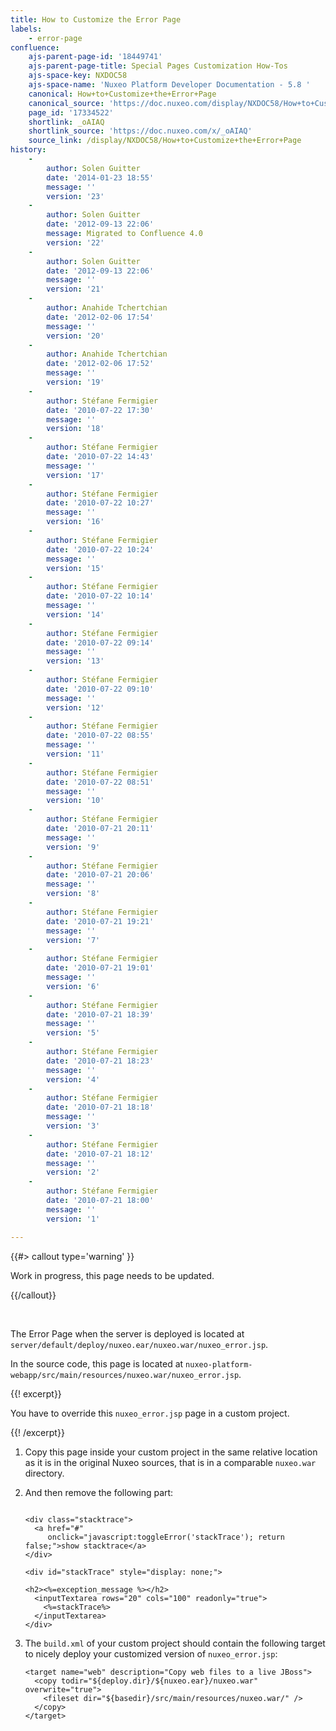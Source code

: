 ```yaml
---
title: How to Customize the Error Page
labels:
    - error-page
confluence:
    ajs-parent-page-id: '18449741'
    ajs-parent-page-title: Special Pages Customization How-Tos
    ajs-space-key: NXDOC58
    ajs-space-name: 'Nuxeo Platform Developer Documentation - 5.8 '
    canonical: How+to+Customize+the+Error+Page
    canonical_source: 'https://doc.nuxeo.com/display/NXDOC58/How+to+Customize+the+Error+Page'
    page_id: '17334522'
    shortlink: _oAIAQ
    shortlink_source: 'https://doc.nuxeo.com/x/_oAIAQ'
    source_link: /display/NXDOC58/How+to+Customize+the+Error+Page
history:
    - 
        author: Solen Guitter
        date: '2014-01-23 18:55'
        message: ''
        version: '23'
    - 
        author: Solen Guitter
        date: '2012-09-13 22:06'
        message: Migrated to Confluence 4.0
        version: '22'
    - 
        author: Solen Guitter
        date: '2012-09-13 22:06'
        message: ''
        version: '21'
    - 
        author: Anahide Tchertchian
        date: '2012-02-06 17:54'
        message: ''
        version: '20'
    - 
        author: Anahide Tchertchian
        date: '2012-02-06 17:52'
        message: ''
        version: '19'
    - 
        author: Stéfane Fermigier
        date: '2010-07-22 17:30'
        message: ''
        version: '18'
    - 
        author: Stéfane Fermigier
        date: '2010-07-22 14:43'
        message: ''
        version: '17'
    - 
        author: Stéfane Fermigier
        date: '2010-07-22 10:27'
        message: ''
        version: '16'
    - 
        author: Stéfane Fermigier
        date: '2010-07-22 10:24'
        message: ''
        version: '15'
    - 
        author: Stéfane Fermigier
        date: '2010-07-22 10:14'
        message: ''
        version: '14'
    - 
        author: Stéfane Fermigier
        date: '2010-07-22 09:14'
        message: ''
        version: '13'
    - 
        author: Stéfane Fermigier
        date: '2010-07-22 09:10'
        message: ''
        version: '12'
    - 
        author: Stéfane Fermigier
        date: '2010-07-22 08:55'
        message: ''
        version: '11'
    - 
        author: Stéfane Fermigier
        date: '2010-07-22 08:51'
        message: ''
        version: '10'
    - 
        author: Stéfane Fermigier
        date: '2010-07-21 20:11'
        message: ''
        version: '9'
    - 
        author: Stéfane Fermigier
        date: '2010-07-21 20:06'
        message: ''
        version: '8'
    - 
        author: Stéfane Fermigier
        date: '2010-07-21 19:21'
        message: ''
        version: '7'
    - 
        author: Stéfane Fermigier
        date: '2010-07-21 19:01'
        message: ''
        version: '6'
    - 
        author: Stéfane Fermigier
        date: '2010-07-21 18:39'
        message: ''
        version: '5'
    - 
        author: Stéfane Fermigier
        date: '2010-07-21 18:23'
        message: ''
        version: '4'
    - 
        author: Stéfane Fermigier
        date: '2010-07-21 18:18'
        message: ''
        version: '3'
    - 
        author: Stéfane Fermigier
        date: '2010-07-21 18:12'
        message: ''
        version: '2'
    - 
        author: Stéfane Fermigier
        date: '2010-07-21 18:00'
        message: ''
        version: '1'

---
```

{{#> callout type='warning' }}

Work in progress, this page needs to be updated.

{{/callout}}

&nbsp;

The Error Page when the server is deployed is located at `server/default/deploy/nuxeo.ear/nuxeo.war/nuxeo_error.jsp`.

In the source code, this page is located at `nuxeo-platform-webapp/src/main/resources/nuxeo.war/nuxeo_error.jsp`.

{{! excerpt}}

You have to override this&nbsp;`nuxeo_error.jsp`&nbsp;page in a custom project.

{{! /excerpt}}

1.  Copy this page inside your custom project in the same relative location as it is in the original Nuxeo sources, that is in a comparable `nuxeo.war` directory.
2.  And then remove the following part:

    ```

    <div class="stacktrace">
      <a href="#"
         onclick="javascript:toggleError('stackTrace'); return false;">show stacktrace</a>
    </div>

    <div id="stackTrace" style="display: none;">

    <h2><%=exception_message %></h2>
      <inputTextarea rows="20" cols="100" readonly="true">
        <%=stackTrace%>
      </inputTextarea>
    </div>

    ```

3.  The `build.xml` of your custom project should contain the following target to nicely deploy your customized version of `nuxeo_error.jsp`:

    ```
    <target name="web" description="Copy web files to a live JBoss">
      <copy todir="${deploy.dir}/${nuxeo.ear}/nuxeo.war" overwrite="true">
        <fileset dir="${basedir}/src/main/resources/nuxeo.war/" />
      </copy>
    </target>

    ```